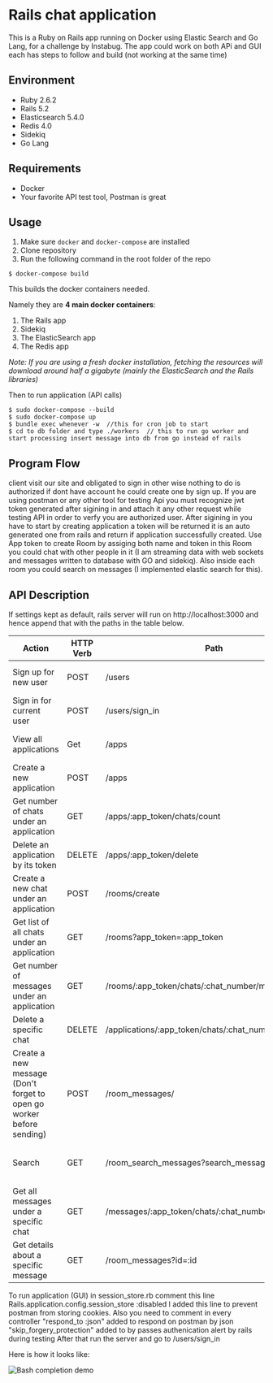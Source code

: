 # Rails chat application


This is a Ruby on Rails app running on Docker using Elastic Search and Go Lang, for a challenge by Instabug.
The app could work on both APi and GUI each has steps to follow and build (not working at the same time)

## Environment

* Ruby 2.6.2
* Rails 5.2
* Elasticsearch 5.4.0
* Redis 4.0
* Sidekiq
* Go Lang

## Requirements

* Docker
* Your favorite API test tool, Postman is great

## Usage

1. Make sure ```docker``` and ```docker-compose``` are installed
2. Clone repository
3. Run the following command in the root folder of the repo

```
$ docker-compose build
```

This builds the docker containers needed.

Namely they are **4 main docker containers**:

1. The Rails app
2. Sidekiq
3. The ElasticSearch app
4. The Redis app

*Note: If you are using a fresh docker installation, fetching the resources will download around half a gigabyte (mainly the ElasticSearch and the Rails libraries)*

Then to run application (API calls)

```
$ sudo docker-compose --build
$ sudo docker-compose up
$ bundle exec whenever -w  //this for cron job to start
$ cd to db folder and type ./workers  // this to run go worker and start processing insert message into db from go instead of rails 
```

## Program Flow

client visit our site and obligated to sign in other wise nothing to do is authorized if dont have account he could create one by sign up. If you are using postman or any other tool for testing Api you must recognize jwt token generated after sigining in and attach it any other request while testing API in order to verfy you are authorized user.
After sigining in you have to start by creating application a token will be returned it is an auto generated one from rails and return if application successfully created.
Use App token to create Room by assiging both name and token in this Room you could chat with other people in it (I am streaming data with web sockets and messages written to database with GO and sidekiq).
Also inside each room you could search on messages (I implemented elastic search for this).

## API Description

If settings kept as default, rails server will run on http://localhost:3000 and hence append that with the paths in the table below.

| Action                                                                   | HTTP Verb | Path                                                                        | Parameters                                                                        | Response                                                |
|--------------------------------------------------------------------------|-----------|-----------------------------------------------------------------------------|-----------------------------------------------------------------------------------|---------------------------------------------------------|
| Sign up for new user                                                     | POST      |  /users                                                                     | :email, :username ,:password                                                      | {:id, :created_at, ::updated_at, :email, :username}     |
| Sign in for current user                                                 | POST      | /users/sign_in                                                              | :email, :password                                                                 | {:id, :created_at, :updated_at, :email, :username}      |
| View all applications                                                    | Get       | /apps                                                                       |  N/A                                                                              | {:app_id, :app_token, :name, :count}                    |
| Create a new application                                                 | POST      | /apps                                                                       | :name                                                                             | {:name, :app_token, :count, :id}                        |
| Get number of chats under an application                                 | GET       | /apps/:app_token/chats/count                                                | :app_token                                                                        | {:chats_count}                                          |
| Delete an application by its token                                       | DELETE    | /apps/:app_token/delete                                                     | :app_token                                                                        | Status message about action completion/fail             |
| Create a new chat under an application                                   | POST      | /rooms/create                                                               | :app_id, :app_token, :name                                                        | {:id, :name, :created_at, :updated_at}                  |
| Get list of all chats under an application                               | GET       | /rooms?app_token=:app_token                                                 | :app_token                                                                        | [{:chat_number, :created_at}]                           |
| Get number of messages under an application                              | GET       | /rooms/:app_token/chats/:chat_number/messages/count                         | :app_token, :chat_number                                                          | {:messages_count}                                       |
| Delete a specific chat                                                   | DELETE    | /applications/:app_token/chats/:chat_number/delete                          | :app_token, :chat_number                                                          | Status message about action completion/fail             |
| Create a new message (Don't forget to open go worker before sending)     | POST      | /room_messages/                                                             | :room_id, :message                                                                | Status if Go worker performing this operation or failed |
| Search                                                                   | GET       | /room_search_messages?search_message=:query                                 | :search_message (from params in postman)                                          | {"results":(:message, :room_id, :user_id)}               |
| Get all messages under a specific chat                                   | GET       | /messages/:app_token/chats/:chat_number/display                             | :app_token, :chat_number                                                          | {:message, :id, :created_at, :updated_at} |
| Get details about a specific message                                     | GET       | /room_messages?id=:id                                                       | :id       | Delete a specific message                                                | DELETE    | /message/:id/delete                                                         | :id                                                                               | Status message about action completion/fail             |                                                                        | {:message, :id, :created_at, :updated_at}   |


To run application (GUI)
in session_store.rb 
comment this line 
    Rails.application.config.session_store :disabled I added this line to prevent postman from storing cookies.
Also you need to comment in every controller 
   "respond_to :json" added to respond on postman by json
   "skip_forgery_protection" added to by passes authenication alert by rails during testing
After that run the server and go to /users/sign_in

Here is how it looks like: 


![Bash completion demo](https://iridakos.com/assets/images/posts/rails-chat-tutorial/rails-chat-tutorial.gif)

